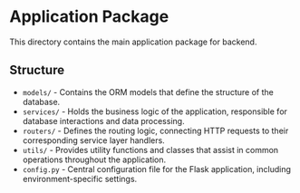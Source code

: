 # Application Package

This directory contains the main application package for backend.

## Structure

- `models/` - Contains the ORM models that define the structure of the database.
- `services/` - Holds the business logic of the application, responsible for database interactions and data processing.
- `routers/` - Defines the routing logic, connecting HTTP requests to their corresponding service layer handlers.
- `utils/` - Provides utility functions and classes that assist in common operations throughout the application.
- `config.py` - Central configuration file for the Flask application, including environment-specific settings.
